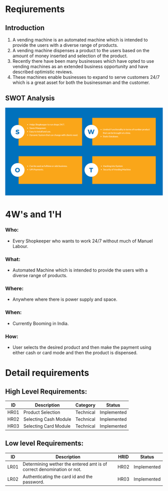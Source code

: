 # Reqiurements

## Introduction
1. A vending machine is an automated machine which is intended to provide the users with a diverse range of products. 
2. A vending machine dispenses a product to the users based on the amount of money inserted and selection of the product.
3. Recently there have been  many businesses which have opted to use vending  machines as an extended business opportunity and 
 have described optimistic reviews.
4. These machines enable businesses to expand to serve customers 24/7 which is a great asset for  both the businessman and the customer. 
 
 ## SWOT Analysis
 ![SWOT ANALYSIS](https://github.com/manish04-mu/MiniProjectLnT/blob/9e22a2b61306e1c02de1b4df2a624c5eb08e7a37/1_Requirements/swot.png)

# 4W&#39;s and 1&#39;H

### Who:
* Every Shopkeeper who wants to work 24/7 without much of Manuel Labour. 

### What:
* Automated Machine which is intended to provide the users with a diverse range of products.
 
### Where:
* Anywhere where there is power supply and space.

### When:
* Currently Booming in India. 

### How:
* User selects the desired product and then make the payment using either cash or card mode and then the product is dispensed.


# Detail requirements
## High Level Requirements:

ID       | Description                              | Category  | Status      |
------   | -----------------------------------------| -------   | -------     |
HR01     |      Product Selection        			| Technical | Implemented |
HR02     |      Selecting Cash Module    			| Technical | Implemented |
HR03     |      Selecting Card Module               | Technical | Implemented |


##  Low level Requirements:

ID    | Description                                 | HRID | Status|
------| --------------------------------------------| ------- | -------|
LR01   | Determining wether the entered amt is of correct denomination or not.| HR02 | Implemented |
LR02   | Authenticating the card id and the password.                          | HR03 | Implemented |


